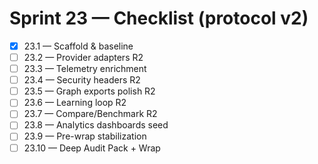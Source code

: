 # Sprint 23 — Checklist (protocol v2)

- [x] 23.1 — Scaffold & baseline
- [ ] 23.2 — Provider adapters R2
- [ ] 23.3 — Telemetry enrichment
- [ ] 23.4 — Security headers R2
- [ ] 23.5 — Graph exports polish R2
- [ ] 23.6 — Learning loop R2
- [ ] 23.7 — Compare/Benchmark R2
- [ ] 23.8 — Analytics dashboards seed
- [ ] 23.9 — Pre-wrap stabilization
- [ ] 23.10 — Deep Audit Pack + Wrap
